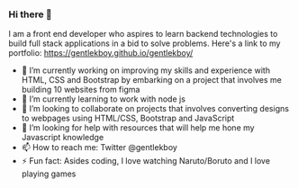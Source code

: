 ### Hi there 👋
I am a front end developer who aspires to learn backend technologies to build full stack applications in a bid to solve problems.
Here's a link to my portfolio: https://gentlekboy.github.io/gentlekboy/

- 🔭 I’m currently working on improving my skills and experience with HTML, CSS and Bootstrap by embarking on a project that involves me building 10 websites from figma
- 🌱 I’m currently learning to work with node js
- 👯 I’m looking to collaborate on projects that involves converting designs to webpages using HTML/CSS, Bootstrap and JavaScript
- 🤔 I’m looking for help with resources that will help me hone my Javascript knowledge
- 📫 How to reach me: Twitter @gentlekboy
- ⚡ Fun fact: Asides coding, I love watching Naruto/Boruto and I love playing games
